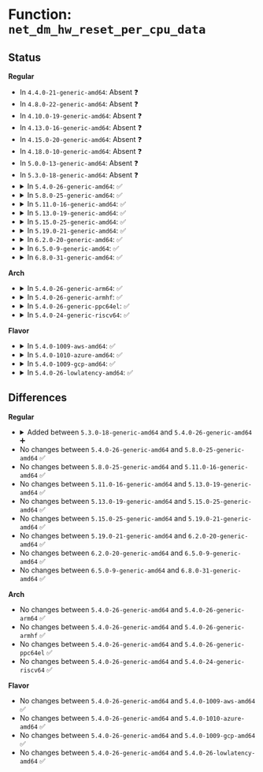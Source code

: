 # Function: <code>net_dm_hw_reset_per_cpu_data</code>

## Status
<b>Regular</b>
<ul>
<li>
In <code>4.4.0-21-generic-amd64</code>: Absent ❓
</li>
<li>
In <code>4.8.0-22-generic-amd64</code>: Absent ❓
</li>
<li>
In <code>4.10.0-19-generic-amd64</code>: Absent ❓
</li>
<li>
In <code>4.13.0-16-generic-amd64</code>: Absent ❓
</li>
<li>
In <code>4.15.0-20-generic-amd64</code>: Absent ❓
</li>
<li>
In <code>4.18.0-10-generic-amd64</code>: Absent ❓
</li>
<li>
In <code>5.0.0-13-generic-amd64</code>: Absent ❓
</li>
<li>
In <code>5.3.0-18-generic-amd64</code>: Absent ❓
</li>
<li>
<details>
<summary>In <code>5.4.0-26-generic-amd64</code>: ✅</summary>

```c
struct net_dm_hw_entries * net_dm_hw_reset_per_cpu_data(struct per_cpu_dm_data * hw_data)
```

```json
{
  "name": "net_dm_hw_reset_per_cpu_data",
  "collision_type": "Unique Static",
  "inline_type": "No",
  "funcs": [
    {
      "addr": 18446744071588761888,
      "name": "net_dm_hw_reset_per_cpu_data",
      "external": false,
      "loc": "net/core/drop_monitor.c:296",
      "file": "net/core/drop_monitor.c",
      "inline": "seen, unknown",
      "caller_inline": [],
      "caller_func": [
        "net/core/drop_monitor.c:net_dm_cmd_trace",
        "net/core/drop_monitor.c:net_dm_hw_summary_work"
      ]
    }
  ],
  "symbols": [
    {
      "addr": 18446744071588761888,
      "name": "net_dm_hw_reset_per_cpu_data",
      "section": ".text",
      "bind": "STB_LOCAL",
      "size": 142
    }
  ]
}
```
</details>
</li>
<li>
<details>
<summary>In <code>5.8.0-25-generic-amd64</code>: ✅</summary>

```c
struct net_dm_hw_entries * net_dm_hw_reset_per_cpu_data(struct per_cpu_dm_data * hw_data)
```

```json
{
  "name": "net_dm_hw_reset_per_cpu_data",
  "collision_type": "Unique Static",
  "inline_type": "No",
  "funcs": [
    {
      "addr": 18446744071589629984,
      "name": "net_dm_hw_reset_per_cpu_data",
      "external": false,
      "loc": "net/core/drop_monitor.c:300",
      "file": "net/core/drop_monitor.c",
      "inline": "seen, unknown",
      "caller_inline": [],
      "caller_func": [
        "net/core/drop_monitor.c:net_dm_hw_monitor_start",
        "net/core/drop_monitor.c:net_dm_hw_summary_work"
      ]
    }
  ],
  "symbols": [
    {
      "addr": 18446744071589629984,
      "name": "net_dm_hw_reset_per_cpu_data",
      "section": ".text",
      "bind": "STB_LOCAL",
      "size": 109
    }
  ]
}
```
</details>
</li>
<li>
<details>
<summary>In <code>5.11.0-16-generic-amd64</code>: ✅</summary>

```c
struct net_dm_hw_entries * net_dm_hw_reset_per_cpu_data(struct per_cpu_dm_data * hw_data)
```

```json
{
  "name": "net_dm_hw_reset_per_cpu_data",
  "collision_type": "Unique Static",
  "inline_type": "No",
  "funcs": [
    {
      "addr": 18446744071589653056,
      "name": "net_dm_hw_reset_per_cpu_data",
      "external": false,
      "loc": "net/core/drop_monitor.c:302",
      "file": "net/core/drop_monitor.c",
      "inline": "seen, unknown",
      "caller_inline": [],
      "caller_func": [
        "net/core/drop_monitor.c:net_dm_hw_monitor_start",
        "net/core/drop_monitor.c:net_dm_hw_summary_work"
      ]
    }
  ],
  "symbols": [
    {
      "addr": 18446744071589653056,
      "name": "net_dm_hw_reset_per_cpu_data",
      "section": ".text",
      "bind": "STB_LOCAL",
      "size": 109
    }
  ]
}
```
</details>
</li>
<li>
<details>
<summary>In <code>5.13.0-19-generic-amd64</code>: ✅</summary>

```c
struct net_dm_hw_entries * net_dm_hw_reset_per_cpu_data(struct per_cpu_dm_data * hw_data)
```

```json
{
  "name": "net_dm_hw_reset_per_cpu_data",
  "collision_type": "Unique Static",
  "inline_type": "No",
  "funcs": [
    {
      "addr": 18446744071589542496,
      "name": "net_dm_hw_reset_per_cpu_data",
      "external": false,
      "loc": "net/core/drop_monitor.c:302",
      "file": "net/core/drop_monitor.c",
      "inline": "seen, unknown",
      "caller_inline": [],
      "caller_func": [
        "net/core/drop_monitor.c:net_dm_hw_monitor_start",
        "net/core/drop_monitor.c:net_dm_hw_summary_work"
      ]
    }
  ],
  "symbols": [
    {
      "addr": 18446744071589542496,
      "name": "net_dm_hw_reset_per_cpu_data",
      "section": ".text",
      "bind": "STB_LOCAL",
      "size": 109
    }
  ]
}
```
</details>
</li>
<li>
<details>
<summary>In <code>5.15.0-25-generic-amd64</code>: ✅</summary>

```c
struct net_dm_hw_entries * net_dm_hw_reset_per_cpu_data(struct per_cpu_dm_data * hw_data)
```

```json
{
  "name": "net_dm_hw_reset_per_cpu_data",
  "collision_type": "Unique Static",
  "inline_type": "No",
  "funcs": [
    {
      "addr": 18446744071590286416,
      "name": "net_dm_hw_reset_per_cpu_data",
      "external": false,
      "loc": "net/core/drop_monitor.c:306",
      "file": "net/core/drop_monitor.c",
      "inline": "seen, unknown",
      "caller_inline": [],
      "caller_func": [
        "net/core/drop_monitor.c:net_dm_hw_monitor_start",
        "net/core/drop_monitor.c:net_dm_hw_summary_work"
      ]
    }
  ],
  "symbols": [
    {
      "addr": 18446744071590286416,
      "name": "net_dm_hw_reset_per_cpu_data",
      "section": ".text",
      "bind": "STB_LOCAL",
      "size": 109
    }
  ]
}
```
</details>
</li>
<li>
<details>
<summary>In <code>5.19.0-21-generic-amd64</code>: ✅</summary>

```c
struct net_dm_hw_entries * net_dm_hw_reset_per_cpu_data(struct per_cpu_dm_data * hw_data)
```

```json
{
  "name": "net_dm_hw_reset_per_cpu_data",
  "collision_type": "Unique Static",
  "inline_type": "No",
  "funcs": [
    {
      "addr": 18446744071591869984,
      "name": "net_dm_hw_reset_per_cpu_data",
      "external": false,
      "loc": "net/core/drop_monitor.c:313",
      "file": "net/core/drop_monitor.c",
      "inline": "seen, unknown",
      "caller_inline": [],
      "caller_func": [
        "net/core/drop_monitor.c:net_dm_hw_monitor_start",
        "net/core/drop_monitor.c:net_dm_hw_summary_work"
      ]
    }
  ],
  "symbols": [
    {
      "addr": 18446744071591869984,
      "name": "net_dm_hw_reset_per_cpu_data",
      "section": ".text",
      "bind": "STB_LOCAL",
      "size": 116
    }
  ]
}
```
</details>
</li>
<li>
<details>
<summary>In <code>6.2.0-20-generic-amd64</code>: ✅</summary>

```c
struct net_dm_hw_entries * net_dm_hw_reset_per_cpu_data(struct per_cpu_dm_data * hw_data)
```

```json
{
  "name": "net_dm_hw_reset_per_cpu_data",
  "collision_type": "Unique Static",
  "inline_type": "No",
  "funcs": [
    {
      "addr": 18446744071593670800,
      "name": "net_dm_hw_reset_per_cpu_data",
      "external": false,
      "loc": "net/core/drop_monitor.c:300",
      "file": "net/core/drop_monitor.c",
      "inline": "seen, unknown",
      "caller_inline": [],
      "caller_func": [
        "net/core/drop_monitor.c:net_dm_hw_monitor_start",
        "net/core/drop_monitor.c:net_dm_hw_summary_work"
      ]
    }
  ],
  "symbols": [
    {
      "addr": 18446744071593670800,
      "name": "net_dm_hw_reset_per_cpu_data",
      "section": ".text",
      "bind": "STB_LOCAL",
      "size": 116
    }
  ]
}
```
</details>
</li>
<li>
<details>
<summary>In <code>6.5.0-9-generic-amd64</code>: ✅</summary>

```c
struct net_dm_hw_entries * net_dm_hw_reset_per_cpu_data(struct per_cpu_dm_data * hw_data)
```

```json
{
  "name": "net_dm_hw_reset_per_cpu_data",
  "collision_type": "Unique Static",
  "inline_type": "No",
  "funcs": [
    {
      "addr": 18446744071594151376,
      "name": "net_dm_hw_reset_per_cpu_data",
      "external": false,
      "loc": "net/core/drop_monitor.c:302",
      "file": "net/core/drop_monitor.c",
      "inline": "seen, unknown",
      "caller_inline": [],
      "caller_func": [
        "net/core/drop_monitor.c:net_dm_hw_monitor_start",
        "net/core/drop_monitor.c:net_dm_hw_summary_work"
      ]
    }
  ],
  "symbols": [
    {
      "addr": 18446744071594151376,
      "name": "net_dm_hw_reset_per_cpu_data",
      "section": ".text",
      "bind": "STB_LOCAL",
      "size": 116
    }
  ]
}
```
</details>
</li>
<li>
<details>
<summary>In <code>6.8.0-31-generic-amd64</code>: ✅</summary>

```c
struct net_dm_hw_entries * net_dm_hw_reset_per_cpu_data(struct per_cpu_dm_data * hw_data)
```

```json
{
  "name": "net_dm_hw_reset_per_cpu_data",
  "collision_type": "Unique Static",
  "inline_type": "No",
  "funcs": [
    {
      "addr": 18446744071594947680,
      "name": "net_dm_hw_reset_per_cpu_data",
      "external": false,
      "loc": "net/core/drop_monitor.c:302",
      "file": "net/core/drop_monitor.c",
      "inline": "seen, unknown",
      "caller_inline": [],
      "caller_func": [
        "net/core/drop_monitor.c:net_dm_hw_monitor_start",
        "net/core/drop_monitor.c:net_dm_hw_summary_work"
      ]
    }
  ],
  "symbols": [
    {
      "addr": 18446744071594947680,
      "name": "net_dm_hw_reset_per_cpu_data",
      "section": ".text",
      "bind": "STB_LOCAL",
      "size": 163
    }
  ]
}
```
</details>
</li>
</ul>
<b>Arch</b>
<ul>
<li>
<details>
<summary>In <code>5.4.0-26-generic-arm64</code>: ✅</summary>

```c
struct net_dm_hw_entries * net_dm_hw_reset_per_cpu_data(struct per_cpu_dm_data * hw_data)
```

```json
{
  "name": "net_dm_hw_reset_per_cpu_data",
  "collision_type": "Unique Static",
  "inline_type": "No",
  "funcs": [
    {
      "addr": 18446603336502323952,
      "name": "net_dm_hw_reset_per_cpu_data",
      "external": false,
      "loc": "net/core/drop_monitor.c:296",
      "file": "net/core/drop_monitor.c",
      "inline": "seen, unknown",
      "caller_inline": [],
      "caller_func": [
        "net/core/drop_monitor.c:net_dm_cmd_trace",
        "net/core/drop_monitor.c:net_dm_hw_summary_work"
      ]
    }
  ],
  "symbols": [
    {
      "addr": 18446603336502323952,
      "name": "net_dm_hw_reset_per_cpu_data",
      "section": ".text",
      "bind": "STB_LOCAL",
      "size": 216
    }
  ]
}
```
</details>
</li>
<li>
<details>
<summary>In <code>5.4.0-26-generic-armhf</code>: ✅</summary>

```c
struct net_dm_hw_entries * net_dm_hw_reset_per_cpu_data(struct per_cpu_dm_data * hw_data)
```

```json
{
  "name": "net_dm_hw_reset_per_cpu_data",
  "collision_type": "Unique Static",
  "inline_type": "No",
  "funcs": [
    {
      "addr": 3235066232,
      "name": "net_dm_hw_reset_per_cpu_data",
      "external": false,
      "loc": "net/core/drop_monitor.c:296",
      "file": "net/core/drop_monitor.c",
      "inline": "seen, unknown",
      "caller_inline": [],
      "caller_func": [
        "net/core/drop_monitor.c:net_dm_cmd_trace",
        "net/core/drop_monitor.c:net_dm_hw_summary_work"
      ]
    }
  ],
  "symbols": [
    {
      "addr": 3235066232,
      "name": "net_dm_hw_reset_per_cpu_data",
      "section": ".text",
      "bind": "STB_LOCAL",
      "size": 120
    }
  ]
}
```
</details>
</li>
<li>
<details>
<summary>In <code>5.4.0-26-generic-ppc64el</code>: ✅</summary>

```c
struct net_dm_hw_entries * net_dm_hw_reset_per_cpu_data(struct per_cpu_dm_data * hw_data)
```

```json
{
  "name": "net_dm_hw_reset_per_cpu_data",
  "collision_type": "Unique Static",
  "inline_type": "No",
  "funcs": [
    {
      "addr": 13835058055295842960,
      "name": "net_dm_hw_reset_per_cpu_data",
      "external": false,
      "loc": "net/core/drop_monitor.c:296",
      "file": "net/core/drop_monitor.c",
      "inline": "seen, unknown",
      "caller_inline": [],
      "caller_func": [
        "net/core/drop_monitor.c:net_dm_cmd_trace",
        "net/core/drop_monitor.c:net_dm_hw_summary_work"
      ]
    }
  ],
  "symbols": [
    {
      "addr": 13835058055295842960,
      "name": "net_dm_hw_reset_per_cpu_data",
      "section": ".text",
      "bind": "STB_LOCAL",
      "size": 236
    }
  ]
}
```
</details>
</li>
<li>
<details>
<summary>In <code>5.4.0-24-generic-riscv64</code>: ✅</summary>

```c
struct net_dm_hw_entries * net_dm_hw_reset_per_cpu_data(struct per_cpu_dm_data * hw_data)
```

```json
{
  "name": "net_dm_hw_reset_per_cpu_data",
  "collision_type": "Unique Static",
  "inline_type": "No",
  "funcs": [
    {
      "addr": 18446743936278550366,
      "name": "net_dm_hw_reset_per_cpu_data",
      "external": false,
      "loc": "net/core/drop_monitor.c:296",
      "file": "net/core/drop_monitor.c",
      "inline": "seen, unknown",
      "caller_inline": [],
      "caller_func": [
        "net/core/drop_monitor.c:net_dm_cmd_trace",
        "net/core/drop_monitor.c:net_dm_hw_summary_work"
      ]
    }
  ],
  "symbols": [
    {
      "addr": 18446743936278550366,
      "name": "net_dm_hw_reset_per_cpu_data",
      "section": ".text",
      "bind": "STB_LOCAL",
      "size": 126
    }
  ]
}
```
</details>
</li>
</ul>
<b>Flavor</b>
<ul>
<li>
<details>
<summary>In <code>5.4.0-1009-aws-amd64</code>: ✅</summary>

```c
struct net_dm_hw_entries * net_dm_hw_reset_per_cpu_data(struct per_cpu_dm_data * hw_data)
```

```json
{
  "name": "net_dm_hw_reset_per_cpu_data",
  "collision_type": "Unique Static",
  "inline_type": "No",
  "funcs": [
    {
      "addr": 18446744071588368624,
      "name": "net_dm_hw_reset_per_cpu_data",
      "external": false,
      "loc": "net/core/drop_monitor.c:296",
      "file": "net/core/drop_monitor.c",
      "inline": "seen, unknown",
      "caller_inline": [],
      "caller_func": [
        "net/core/drop_monitor.c:net_dm_cmd_trace",
        "net/core/drop_monitor.c:net_dm_hw_summary_work"
      ]
    }
  ],
  "symbols": [
    {
      "addr": 18446744071588368624,
      "name": "net_dm_hw_reset_per_cpu_data",
      "section": ".text",
      "bind": "STB_LOCAL",
      "size": 142
    }
  ]
}
```
</details>
</li>
<li>
<details>
<summary>In <code>5.4.0-1010-azure-amd64</code>: ✅</summary>

```c
struct net_dm_hw_entries * net_dm_hw_reset_per_cpu_data(struct per_cpu_dm_data * hw_data)
```

```json
{
  "name": "net_dm_hw_reset_per_cpu_data",
  "collision_type": "Unique Static",
  "inline_type": "No",
  "funcs": [
    {
      "addr": 18446744071588081312,
      "name": "net_dm_hw_reset_per_cpu_data",
      "external": false,
      "loc": "net/core/drop_monitor.c:296",
      "file": "net/core/drop_monitor.c",
      "inline": "seen, unknown",
      "caller_inline": [],
      "caller_func": [
        "net/core/drop_monitor.c:net_dm_cmd_trace",
        "net/core/drop_monitor.c:net_dm_hw_summary_work"
      ]
    }
  ],
  "symbols": [
    {
      "addr": 18446744071588081312,
      "name": "net_dm_hw_reset_per_cpu_data",
      "section": ".text",
      "bind": "STB_LOCAL",
      "size": 142
    }
  ]
}
```
</details>
</li>
<li>
<details>
<summary>In <code>5.4.0-1009-gcp-amd64</code>: ✅</summary>

```c
struct net_dm_hw_entries * net_dm_hw_reset_per_cpu_data(struct per_cpu_dm_data * hw_data)
```

```json
{
  "name": "net_dm_hw_reset_per_cpu_data",
  "collision_type": "Unique Static",
  "inline_type": "No",
  "funcs": [
    {
      "addr": 18446744071588700448,
      "name": "net_dm_hw_reset_per_cpu_data",
      "external": false,
      "loc": "net/core/drop_monitor.c:296",
      "file": "net/core/drop_monitor.c",
      "inline": "seen, unknown",
      "caller_inline": [],
      "caller_func": [
        "net/core/drop_monitor.c:net_dm_cmd_trace",
        "net/core/drop_monitor.c:net_dm_hw_summary_work"
      ]
    }
  ],
  "symbols": [
    {
      "addr": 18446744071588700448,
      "name": "net_dm_hw_reset_per_cpu_data",
      "section": ".text",
      "bind": "STB_LOCAL",
      "size": 142
    }
  ]
}
```
</details>
</li>
<li>
<details>
<summary>In <code>5.4.0-26-lowlatency-amd64</code>: ✅</summary>

```c
struct net_dm_hw_entries * net_dm_hw_reset_per_cpu_data(struct per_cpu_dm_data * hw_data)
```

```json
{
  "name": "net_dm_hw_reset_per_cpu_data",
  "collision_type": "Unique Static",
  "inline_type": "No",
  "funcs": [
    {
      "addr": 18446744071588840368,
      "name": "net_dm_hw_reset_per_cpu_data",
      "external": false,
      "loc": "net/core/drop_monitor.c:296",
      "file": "net/core/drop_monitor.c",
      "inline": "seen, unknown",
      "caller_inline": [],
      "caller_func": [
        "net/core/drop_monitor.c:net_dm_cmd_trace",
        "net/core/drop_monitor.c:net_dm_hw_summary_work"
      ]
    }
  ],
  "symbols": [
    {
      "addr": 18446744071588840368,
      "name": "net_dm_hw_reset_per_cpu_data",
      "section": ".text",
      "bind": "STB_LOCAL",
      "size": 142
    }
  ]
}
```
</details>
</li>
</ul>

## Differences
<b>Regular</b>
<ul>
<li>
<details>
<summary>Added between <code>5.3.0-18-generic-amd64</code> and <code>5.4.0-26-generic-amd64</code> ➕</summary>

```c
struct net_dm_hw_entries * net_dm_hw_reset_per_cpu_data(struct per_cpu_dm_data * hw_data)
```
</details>
</li>
<li>
No changes between <code>5.4.0-26-generic-amd64</code> and <code>5.8.0-25-generic-amd64</code> ✅
</li>
<li>
No changes between <code>5.8.0-25-generic-amd64</code> and <code>5.11.0-16-generic-amd64</code> ✅
</li>
<li>
No changes between <code>5.11.0-16-generic-amd64</code> and <code>5.13.0-19-generic-amd64</code> ✅
</li>
<li>
No changes between <code>5.13.0-19-generic-amd64</code> and <code>5.15.0-25-generic-amd64</code> ✅
</li>
<li>
No changes between <code>5.15.0-25-generic-amd64</code> and <code>5.19.0-21-generic-amd64</code> ✅
</li>
<li>
No changes between <code>5.19.0-21-generic-amd64</code> and <code>6.2.0-20-generic-amd64</code> ✅
</li>
<li>
No changes between <code>6.2.0-20-generic-amd64</code> and <code>6.5.0-9-generic-amd64</code> ✅
</li>
<li>
No changes between <code>6.5.0-9-generic-amd64</code> and <code>6.8.0-31-generic-amd64</code> ✅
</li>
</ul>
<b>Arch</b>
<ul>
<li>
No changes between <code>5.4.0-26-generic-amd64</code> and <code>5.4.0-26-generic-arm64</code> ✅
</li>
<li>
No changes between <code>5.4.0-26-generic-amd64</code> and <code>5.4.0-26-generic-armhf</code> ✅
</li>
<li>
No changes between <code>5.4.0-26-generic-amd64</code> and <code>5.4.0-26-generic-ppc64el</code> ✅
</li>
<li>
No changes between <code>5.4.0-26-generic-amd64</code> and <code>5.4.0-24-generic-riscv64</code> ✅
</li>
</ul>
<b>Flavor</b>
<ul>
<li>
No changes between <code>5.4.0-26-generic-amd64</code> and <code>5.4.0-1009-aws-amd64</code> ✅
</li>
<li>
No changes between <code>5.4.0-26-generic-amd64</code> and <code>5.4.0-1010-azure-amd64</code> ✅
</li>
<li>
No changes between <code>5.4.0-26-generic-amd64</code> and <code>5.4.0-1009-gcp-amd64</code> ✅
</li>
<li>
No changes between <code>5.4.0-26-generic-amd64</code> and <code>5.4.0-26-lowlatency-amd64</code> ✅
</li>
</ul>
